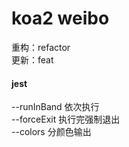 # koa2 weibo

重构：refactor  
更新：feat

#### jest
--runInBand 依次执行  
--forceExit 执行完强制退出  
--colors 分颜色输出

